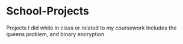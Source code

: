 # School-Projects
Projects I did while in class or related to my coursework 
Includes the queens problem, and binary encryption
